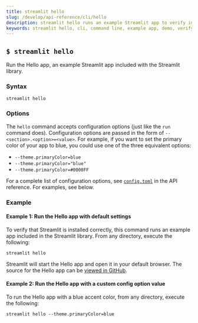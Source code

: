 ```yaml
---
title: streamlit hello
slug: /develop/api-reference/cli/hello
description: streamlit hello runs an example Streamlit app to verify installation and demonstrate features.
keywords: streamlit hello, cli, command line, example app, demo, verify installation, hello app
---
```


## `$ streamlit hello`

Run the Hello app, an example Streamlit app included with the Streamlit library.

### Syntax

```
streamlit hello
```

### Options

The `hello` command accepts configuration options (just like the `run` command does). Configuration options are passed in the form of `--<section>.<option>=<value>`. For example, if you want to set the primary color of your app to blue, you could use one of the three equivalent options:

- `--theme.primaryColor=blue`
- `--theme.primaryColor="blue"`
- `--theme.primaryColor=#0000FF`

For a complete list of configuration options, see [`config.toml`](/develop/api-reference/configuration/config.toml) in the API reference. For examples, see below.

### Example

#### Example 1: Run the Hello app with default settings

To verify that Streamlit is installed correctly, this command runs an example app included in the Streamlit library. From any directory, execute the following:

```
streamlit hello
```

Streamlit will start the Hello app and open it in your default browser. The source for the Hello app can be [viewed in GitHub](https://github.com/streamlit/streamlit/tree/develop/lib/streamlit/hello).

#### Example 2: Run the Hello app with a custom config option value

To run the Hello app with a blue accent color, from any directory, execute the following:

```
streamlit hello --theme.primaryColor=blue
```
